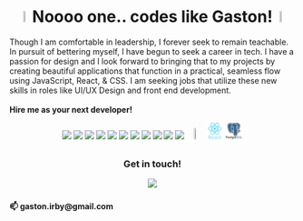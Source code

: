 <h1 align=center>
  <img src = "https://user-images.githubusercontent.com/91291366/159553740-e8bc37dd-8281-4208-b27b-57a575f0f41e.png" width = 3% height = 3%>
    Noooo one.. codes like Gaston!
  <img src = "https://user-images.githubusercontent.com/91291366/159553740-e8bc37dd-8281-4208-b27b-57a575f0f41e.png" width = 3% height = 3%>
</h1>
  

<p>
Though I am comfortable in leadership, I forever seek to remain teachable. In pursuit of bettering myself, I have begun to seek a career in tech. I have a passion for design and I look forward to bringing that to my projects by creating beautiful applications that function in a practical, seamless flow using JavaScript, React, & CSS. I am seeking jobs that utilize these new skills in roles like UI/UX Design and front end development. 
  <br>
  <br>
  <b> Hire me as your next developer!</b>
</p>

<section align=center>

  <img src = "https://www.vectorlogo.zone/logos/axios/axios-icon.svg">
  <img src = "https://www.vectorlogo.zone/logos/w3_html5/w3_html5-icon.svg">
  <img src = "https://www.vectorlogo.zone/logos/w3_css/w3_css-icon.svg">
  <img src = "https://www.vectorlogo.zone/logos/npmjs/npmjs-icon.svg">
  <img src = "https://www.vectorlogo.zone/logos/jestjsio/jestjsio-icon.svg">
  <img src = "https://www.vectorlogo.zone/logos/git-scm/git-scm-icon.svg">
  <img src = "https://www.vectorlogo.zone/logos/sqlite/sqlite-icon.svg">
  <img src = "https://www.vectorlogo.zone/logos/heroku/heroku-icon.svg">
  <img src = "https://www.vectorlogo.zone/logos/github/github-icon.svg">
  <img src = "https://www.vectorlogo.zone/logos/nodemonio/nodemonio-icon.svg">
  <img src = "https://www.vectorlogo.zone/logos/nodejs/nodejs-icon.svg">
  <img src = "https://upload.vectorlogo.zone/logos/javascript/images/239ec8a4-163e-4792-83b6-3f6d96911757.svg" width=6% height=6%>
  <img src = "https://raw.githubusercontent.com/devicons/devicon/master/icons/react/react-original-wordmark.svg" width=6% height=6%>
  <img src = "https://raw.githubusercontent.com/devicons/devicon/master/icons/postgresql/postgresql-original-wordmark.svg" width=6% height=6%>
  
</section>
<h2></h2>


<section align=center>
  <h3>Get in touch!</h3>
  <a href="https://www.linkedin.com/in/gastonirby/">
    <img src = "https://www.vectorlogo.zone/logos/linkedin/linkedin-icon.svg">
  </a>
</section>
<h4 align left>📫 gaston.irby@gmail.com</h4>
